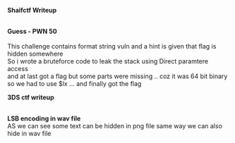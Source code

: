 
<b> Shaifctf Writeup </b> <br> <br>

<b> Guess - PWN 50 </b> <br> <br>
 This challenge contains format string vuln and a hint is given that flag is hidden somewhere <br> 
 So i wrote a bruteforce code to leak the stack using Direct paramtere access  <br>
 and at last got a flag but some parts were missing .. coz it was 64 bit binary <br>
 so we had to use $lx ... and finally got the flag <br>
 
 <b> 3DS ctf writeup </b> <br> <br>
 
 <b> LSB encoding in wav file  </b> <br>
   AS we can see some text can be hidden in png file same way we can also hide in wav file  <br>
   
